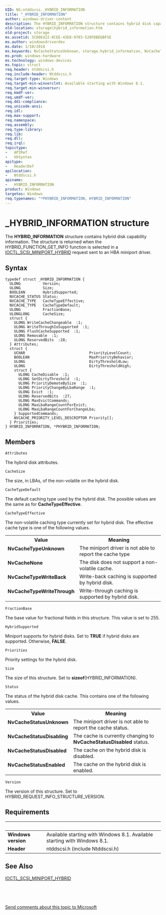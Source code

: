 ```yaml
---
UID: NS:ntddscsi._HYBRID_INFORMATION
title: "_HYBRID_INFORMATION"
author: windows-driver-content
description: The HYBRID_INFORMATION structure contains hybrid disk capability information.
old-location: storage\hybrid_information.htm
old-project: storage
ms.assetid: 5CD8E422-8CEE-43E8-9703-520FDBE6BF5E
ms.author: windowsdriverdev
ms.date: 1/10/2018
ms.keywords: NvCacheStatusUnknown, storage.hybrid_information, NvCacheTypeWriteBack, ntddscsi/HYBRID_INFORMATION, _HYBRID_INFORMATION, NvCacheTypeWriteThrough, *PHYBRID_INFORMATION, PHYBRID_INFORMATION structure pointer [Storage Devices], NvCacheStatusDisabling, ntddscsi/PHYBRID_INFORMATION, HYBRID_INFORMATION, NvCacheStatusEnabled, NvCacheTypeUnknown, NvCacheNone, NvCacheStatusDisabled, HYBRID_INFORMATION structure [Storage Devices], PHYBRID_INFORMATION
ms.prod: windows-hardware
ms.technology: windows-devices
ms.topic: struct
req.header: ntddscsi.h
req.include-header: Ntddscsi.h
req.target-type: Windows
req.target-min-winverclnt: Available starting with Windows 8.1.
req.target-min-winversvr: 
req.kmdf-ver: 
req.umdf-ver: 
req.ddi-compliance: 
req.unicode-ansi: 
req.idl: 
req.max-support: 
req.namespace: 
req.assembly: 
req.type-library: 
req.lib: 
req.dll: 
req.irql: 
topictype:
-	APIRef
-	kbSyntax
apitype:
-	HeaderDef
apilocation:
-	Ntddscsi.h
apiname:
-	HYBRID_INFORMATION
product: Windows
targetos: Windows
req.typenames: "*PHYBRID_INFORMATION, HYBRID_INFORMATION"
---
```


# _HYBRID_INFORMATION structure
The <b>HYBRID_INFORMATION</b> structure contains hybrid disk capability information. The structure is returned when the HYBRID_FUNCTION_GET_INFO function is selected in a <a href="..\ntddscsi\ni-ntddscsi-ioctl_scsi_miniport_hybrid.md">IOCTL_SCSI_MINIPORT_HYBRID</a> request  sent to an HBA miniport driver.

## Syntax
````
typedef struct _HYBRID_INFORMATION {
  ULONG          Version;
  ULONG          Size;
  BOOLEAN        HybridSupported;
  NVCACHE_STATUS Status;
  NVCACHE_TYPE   CacheTypeEffective;
  NVCACHE_TYPE   CacheTypeDefault;
  ULONG          FractionBase;
  ULONGLONG      CacheSize;
  struct {
    ULONG WriteCacheChangeable  :1;
    ULONG WriteThroughIoSupported  :1;
    ULONG FlushCacheSupported  :1;
    ULONG Removable  :1;
    ULONG ReservedBits  :28;
  } Attributes;
  struct {
    UCHAR                             PriorityLevelCount;
    BOOLEAN                           MaxPriorityBehavior;
    ULONG                             DirtyThresholdLow;
    ULONG                             DirtyThresholdHigh;
    struct {
      ULONG CacheDisable  :1;
      ULONG SetDirtyThreshold  :1;
      ULONG PriorityDemoteBySize  :1;
      ULONG PriorityChangeByLbaRange  :1;
      ULONG Evict  :1;
      ULONG ReservedBits  :27;
      ULONG MaxEvictCommands;
      ULONG MaxLbaRangeCountForEvict;
      ULONG MaxLbaRangeCountForChangeLba;
    } SupportedCommands;
    NVCACHE_PRIORITY_LEVEL_DESCRIPTOR Priority[];
  } Priorities;
} HYBRID_INFORMATION, *PHYBRID_INFORMATION;
````

## Members


`Attributes`

The hybrid disk attributes.

`CacheSize`

The size, in LBAs, of the non-volatile on the hybrid disk.

`CacheTypeDefault`

The default caching type used by the hybrid disk. The possible values are the same as for <b>CacheTypeEffective</b>.

`CacheTypeEffective`

The non-volatile caching type currently set for hybrid disk. The effective cache type is one of the following values.

<table>
<tr>
<th>Value</th>
<th>Meaning</th>
</tr>
<tr>
<td width="40%"><a id="NvCacheTypeUnknown"></a><a id="nvcachetypeunknown"></a><a id="NVCACHETYPEUNKNOWN"></a><dl>
<dt><b>NvCacheTypeUnknown</b></dt>
</dl>
</td>
<td width="60%">
The miniport driver is not able to report the cache type

</td>
</tr>
<tr>
<td width="40%"><a id="NvCacheNone"></a><a id="nvcachenone"></a><a id="NVCACHENONE"></a><dl>
<dt><b>NvCacheNone</b></dt>
</dl>
</td>
<td width="60%">
The disk does not support a non-volatile cache.

</td>
</tr>
<tr>
<td width="40%"><a id="NvCacheTypeWriteBack"></a><a id="nvcachetypewriteback"></a><a id="NVCACHETYPEWRITEBACK"></a><dl>
<dt><b>NvCacheTypeWriteBack</b></dt>
</dl>
</td>
<td width="60%">
Write-back caching is supported by hybrid disk.

</td>
</tr>
<tr>
<td width="40%"><a id="NvCacheTypeWriteThrough"></a><a id="nvcachetypewritethrough"></a><a id="NVCACHETYPEWRITETHROUGH"></a><dl>
<dt><b>NvCacheTypeWriteThrough</b></dt>
</dl>
</td>
<td width="60%">
Write-through caching is supported by hybrid disk.

</td>
</tr>
</table>

`FractionBase`

The base value for fractional fields in this structure. This value is set to 255.

`HybridSupported`

Miniport supports for hybrid disks. Set to <b>TRUE</b> if hybrid disks are supported. Otherwise, <b>FALSE</b>.

`Priorities`

Priority settings for the hybrid disk.

`Size`

The size of this structure. Set to <b>sizeof</b>(HYBRID_INFORMATION).

`Status`

The status of the hybrid disk cache. This contains one of the following values.

<table>
<tr>
<th>Value</th>
<th>Meaning</th>
</tr>
<tr>
<td width="40%"><a id="NvCacheStatusUnknown"></a><a id="nvcachestatusunknown"></a><a id="NVCACHESTATUSUNKNOWN"></a><dl>
<dt><b>NvCacheStatusUnknown</b></dt>
</dl>
</td>
<td width="60%">
The miniport driver is not able to report the cache status.

</td>
</tr>
<tr>
<td width="40%"><a id="NvCacheStatusDisabling"></a><a id="nvcachestatusdisabling"></a><a id="NVCACHESTATUSDISABLING"></a><dl>
<dt><b>NvCacheStatusDisabling</b></dt>
</dl>
</td>
<td width="60%">
The cache is currently changing to <b>NvCacheStatusDisabled</b> status.

</td>
</tr>
<tr>
<td width="40%"><a id="NvCacheStatusDisabled"></a><a id="nvcachestatusdisabled"></a><a id="NVCACHESTATUSDISABLED"></a><dl>
<dt><b>NvCacheStatusDisabled</b></dt>
</dl>
</td>
<td width="60%">
The cache on the hybrid disk is disabled.

</td>
</tr>
<tr>
<td width="40%"><a id="NvCacheStatusEnabled"></a><a id="nvcachestatusenabled"></a><a id="NVCACHESTATUSENABLED"></a><dl>
<dt><b>NvCacheStatusEnabled</b></dt>
</dl>
</td>
<td width="60%">
The cache on the hybrid disk is enabled.

</td>
</tr>
</table>

`Version`

The version of this structure. Set to HYBRID_REQUEST_INFO_STRUCTURE_VERSION.


## Requirements
| &nbsp; | &nbsp; |
| ---- |:---- |
| **Windows version** | Available starting with Windows 8.1. Available starting with Windows 8.1. |
| **Header** | ntddscsi.h (include Ntddscsi.h) |

## See Also

<a href="..\ntddscsi\ni-ntddscsi-ioctl_scsi_miniport_hybrid.md">IOCTL_SCSI_MINIPORT_HYBRID</a>



 

 

<a href="mailto:wsddocfb@microsoft.com?subject=Documentation%20feedback [storage\storage]:%20HYBRID_INFORMATION structure%20 RELEASE:%20(1/10/2018)&amp;body=%0A%0APRIVACY STATEMENT%0A%0AWe use your feedback to improve the documentation. We don't use your email address for any other purpose, and we'll remove your email address from our system after the issue that you're reporting is fixed. While we're working to fix this issue, we might send you an email message to ask for more info. Later, we might also send you an email message to let you know that we've addressed your feedback.%0A%0AFor more info about Microsoft's privacy policy, see http://privacy.microsoft.com/en-us/default.aspx." title="Send comments about this topic to Microsoft">Send comments about this topic to Microsoft</a>